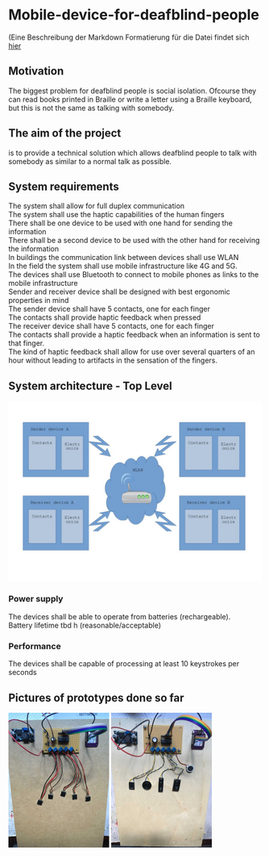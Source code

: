 # Mobile-device-for-deafblind-people
(Eine Beschreibung der Markdown Formatierung für die Datei findet sich [hier](https://github.com/adam-p/markdown-here/wiki/Markdown-Cheatsheet)
## Motivation
The biggest problem for deafblind people is social isolation.
Ofcourse they can read books printed in Braille or write a letter using a Braille keyboard, but this is not the same as talking with somebody.
## The aim of the project
is to provide a technical solution which allows deafblind people to talk with somebody as similar to a normal talk as possible. 
## System requirements
The system shall allow for full duplex communication  
The system shall use the haptic capabilities of the human fingers  
There shall be one device to be used with one hand for sending the information  
There shall be a second device to be used with the other hand for receiving the information  
In buildings the communication link between devices shall use WLAN  
In the field the system shall use mobile  infrastructure like 4G and 5G.  
The devices shall use Bluetooth to connect to mobile phones as links to the mobile infrastructure      
Sender and receiver device shall be designed with best ergonomic properties in mind  
The sender device shall have 5 contacts, one for each finger  
The contacts shall provide haptic feedback when pressed  
The receiver device shall have 5 contacts, one for each finger  
The contacts shall provide a haptic feedback when an information is sent to that finger.  
The kind of haptic feedback shall allow for use over several quarters of an hour without leading to artifacts in the sensation of the fingers.   
## System architecture - Top Level
![JPG image](assets/systemarchitecture.jpg)
### Power supply
The devices shall be able to operate from batteries (rechargeable).  
Battery lifetime tbd h (reasonable/acceptable)
### Performance
The devices shall be capable of processing at least 10 keystrokes per seconds   
## Pictures of prototypes done so far
<img src="breadboard-with-LRAs/IMG_0320.JPG" width="200"> <img src="breadboard-with-speakers/IMG_0321.JPG" width="200">

